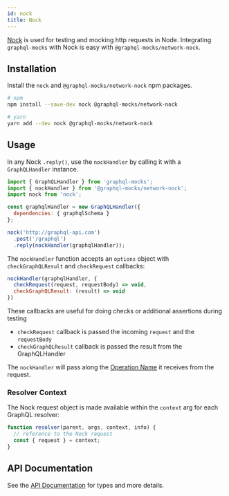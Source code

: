 ```yaml
---
id: nock
title: Nock
---
```


[Nock](https://github.com/nock/nock) is used for testing and mocking http requests in Node. Integrating `graphql-mocks` with Nock is easy with `@graphql-mocks/network-nock`.

## Installation

Install the `nock` and  `@graphql-mocks/network-nock` npm packages.

```bash
# npm
npm install --save-dev nock @graphql-mocks/network-nock

# yarn
yarn add --dev nock @graphql-mocks/network-nock
```

## Usage

In any Nock `.reply()`, use the `nockHandler` by calling it with a `GraphQLHandler` instance.

```js
import { GraphQLHandler } from 'graphql-mocks';
import { nockHandler } from '@graphql-mocks/network-nock';
import nock from 'nock';

const graphqlHandler = new GraphQLHandler({
  dependencies: { graphqlSchema }
};

nock('http://graphql-api.com')
  .post('/graphql')
  .reply(nockHandler(graphqlHandler));
```

The `nockHandler` function accepts an `options` object with `checkGraphQLResult` and `checkRequest` callbacks:

```js
nockHandler(graphqlHandler, {
  checkRequest(request, requestBody) => void,
  checkGraphQLResult: (result) => void
})
```

These callbacks are useful for doing checks or additional assertions during testing
* `checkRequest` callback is passed the incoming `request` and the `requestBody`
* `checkGraphQLResult` callback is passed the result from the GraphQLHandler

The `nockHandler` will pass along the [Operation Name](https://graphql.org/learn/serving-over-http/#post-request) it receives from the request.

### Resolver Context

The Nock request object is made available within the `context` arg for each GraphQL resolver:

```js
function resolver(parent, args, context, info) {
  // reference to the Nock request
  const { request } = context;
}
```

## API Documentation

See the [API Documentation](/api/network-nock/) for types and more details.
